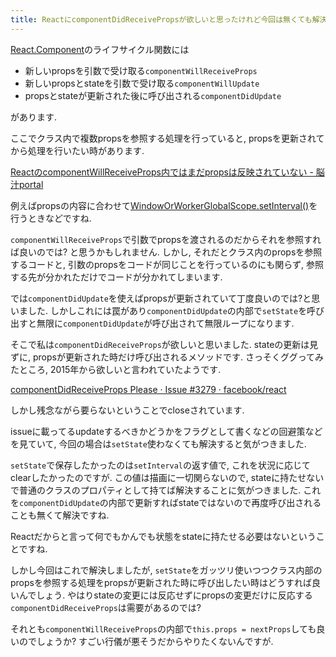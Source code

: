 ```yaml
---
title: ReactにcomponentDidReceivePropsが欲しいと思ったけれど今回は無くても解決しました
---
```


[React.Component](https://reactjs.org/docs/react-component.html)のライフサイクル関数には

* 新しいpropsを引数で受け取る`componentWillReceiveProps`
* 新しいpropsとstateを引数で受け取る`componentWillUpdate`
* propsとstateが更新された後に呼び出される`componentDidUpdate`

があります.

ここでクラス内で複数propsを参照する処理を行っていると,
propsを更新されてから処理を行いたい時があります.

[ReactのcomponentWillReceiveProps内ではまだpropsは反映されていない - 脳汁portal](http://portaltan.hatenablog.com/entry/2015/08/19/193732)

例えばpropsの内容に合わせて[WindowOrWorkerGlobalScope.setInterval()](https://developer.mozilla.org/ja/docs/Web/API/Window/setInterval)を行うときなどですね.

`componentWillReceiveProps`で引数でpropsを渡されるのだからそれを参照すれば良いのでは?
と思うかもしれません.
しかし,
それだとクラス内のpropsを参照するコードと,
引数のpropsをコードが同じことを行っているのにも関らず,
参照する先が分かれただけでコードが分かれてしまいます.

では`componentDidUpdate`を使えばpropsが更新されていて丁度良いのでは?と思いました.
しかしこれには罠があり`componentDidUpdate`の内部で`setState`を呼び出すと無限に`componentDidUpdate`が呼び出されて無限ループになります.

そこで私は`componentDidReceiveProps`が欲しいと思いました.
stateの更新は見ずに,
propsが更新された時だけ呼び出されるメソッドです.
さっそくググってみたところ,
2015年から欲しいと言われていたようです.

[componentDidReceiveProps Please · Issue #3279 · facebook/react](https://github.com/facebook/react/issues/3279)

しかし残念ながら要らないということでcloseされています.

issueに載ってるupdateするべきかどうかをフラグとして書くなどの回避策などを見ていて,
今回の場合は`setState`使わなくても解決すると気がつきました.

`setState`で保存したかったのは`setInterval`の返す値で,
これを状況に応じてclearしたかったのですが.
この値は描画に一切関らないので,
stateに持たせないで普通のクラスのプロパティとして持てば解決することに気がつきました.
これを`componentDidUpdate`の内部で更新すればstateではないので再度呼び出されることも無くて解決ですね.

Reactだからと言って何でもかんでも状態をstateに持たせる必要はないということですね.

しかし今回はこれで解決しましたが,
`setState`をガッツリ使いつつクラス内部のpropsを参照する処理をpropsが更新された時に呼び出したい時はどうすれば良いんでしょう.
やはりstateの変更には反応せずにpropsの変更だけに反応する`componentDidReceiveProps`は需要があるのでは?

それとも`componentWillReceiveProps`の内部で`this.props = nextProps`しても良いのでしょうか?
すごい行儀が悪そうだからやりたくないんですが.
